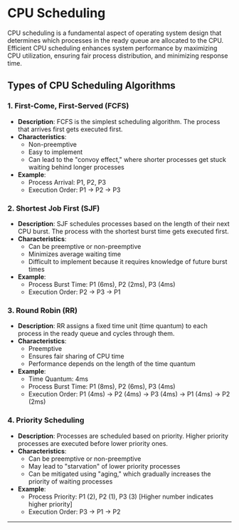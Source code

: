 # CPU Scheduling

CPU scheduling is a fundamental aspect of operating system design that determines which processes in the ready queue are allocated to the CPU. Efficient CPU scheduling enhances system performance by maximizing CPU utilization, ensuring fair process distribution, and minimizing response time.

## Types of CPU Scheduling Algorithms

### 1. First-Come, First-Served (FCFS)

- **Description**: FCFS is the simplest scheduling algorithm. The process that arrives first gets executed first.
- **Characteristics**:
  - Non-preemptive
  - Easy to implement
  - Can lead to the "convoy effect," where shorter processes get stuck waiting behind longer processes
- **Example**:
  - Process Arrival: P1, P2, P3
  - Execution Order: P1 -> P2 -> P3

### 2. Shortest Job First (SJF)

- **Description**: SJF schedules processes based on the length of their next CPU burst. The process with the shortest burst time gets executed first.
- **Characteristics**:
  - Can be preemptive or non-preemptive
  - Minimizes average waiting time
  - Difficult to implement because it requires knowledge of future burst times
- **Example**:
  - Process Burst Time: P1 (6ms), P2 (2ms), P3 (4ms)
  - Execution Order: P2 -> P3 -> P1

### 3. Round Robin (RR)

- **Description**: RR assigns a fixed time unit (time quantum) to each process in the ready queue and cycles through them.
- **Characteristics**:
  - Preemptive
  - Ensures fair sharing of CPU time
  - Performance depends on the length of the time quantum
- **Example**:
  - Time Quantum: 4ms
  - Process Burst Time: P1 (8ms), P2 (6ms), P3 (4ms)
  - Execution Order: P1 (4ms) -> P2 (4ms) -> P3 (4ms) -> P1 (4ms) -> P2 (2ms)

### 4. Priority Scheduling

- **Description**: Processes are scheduled based on priority. Higher priority processes are executed before lower priority ones.
- **Characteristics**:
  - Can be preemptive or non-preemptive
  - May lead to "starvation" of lower priority processes
  - Can be mitigated using "aging," which gradually increases the priority of waiting processes
- **Example**:
  - Process Priority: P1 (2), P2 (1), P3 (3) [Higher number indicates higher priority]
  - Execution Order: P3 -> P1 -> P2

---
